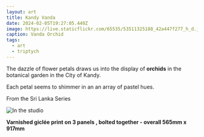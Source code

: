 ```yaml
---
layout: art
title: Kandy Vanda
date: 2024-02-05T19:27:05.440Z
image: https://live.staticflickr.com/65535/53511325188_42a447f277_h_d.jpg
caption: Vanda Orchid
tags:
  - art
  - triptych
---
```

The dazzle of flower petals draws us into the display of **orchids** in the botanical garden in the City of Kandy.

Each petal seems to shimmer in an an array of pastel hues.

From the Sri Lanka Series

![In the studio](https://live.staticflickr.com/65535/53552888987_7ba0b75d68_h_d.jpg "In the studio")

**Varnished giclée print on 3 panels , bolted together - overall 565mm x 917mm**
